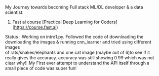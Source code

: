 My Journey towards becoming Full stack ML/DL developer & a data scientist.  
1. Fast ai course [Practical Deep Learning for Coders] (https://course.fast.ai)

Status : Working on intro1.py. Followed the code of downloading the downloading the images & running cnn_learner and tried using different images                 
of rats/snakes/elephants and one cat image (maybe out of 6)to see if it really gives the accuracy. accuracy was still showing 0.99 which was not                                    
clear why!! My First ever attempt to understand the API itself through a small piece of code was super fun! 
              
